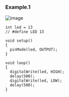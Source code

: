 ### Example.1

![image](https://github.com/selldream2/My-Project/assets/27531428/bed4450a-ad53-421d-82ee-267a7970652e)

```
int led = 13 
// #define LED 13

void setup()
{
  pinMode(led, OUTPUT);
}

void loop()
{
  digitalWrite(led, HIGH);
  delay(500);
  digitalWrite(led, LOW); 
  delay(500); 
}
```

